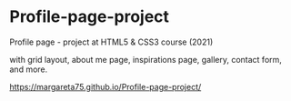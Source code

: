 # Profile-page-project
Profile page - project at HTML5 & CSS3 course (2021)

with grid layout, about me page, inspirations page, gallery, contact form, and more.

https://margareta75.github.io/Profile-page-project/
